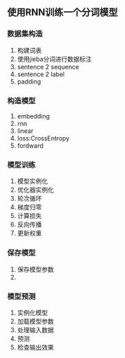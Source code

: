 ## 使用RNN训练一个分词模型

### 数据集构造
1. 构建词表
2. 使用jieba分词进行数据标注
3. sentence 2 sequence
4. sentence 2 label
5. padding

### 构造模型
1. embedding
2. rnn
3. linear
4. loss:CrossEntropy
5. fordward

### 模型训练
1. 模型实例化
2. 优化器实例化
3. 轮次循环
4. 梯度归零
5. 计算损失
6. 反向传播
7. 更新权重

### 保存模型
1. 保存模型参数
2. 
### 模型预测
1. 实例化模型
2. 加载模型参数
3. 处理输入数据
4. 预测
5. 检查输出效果
